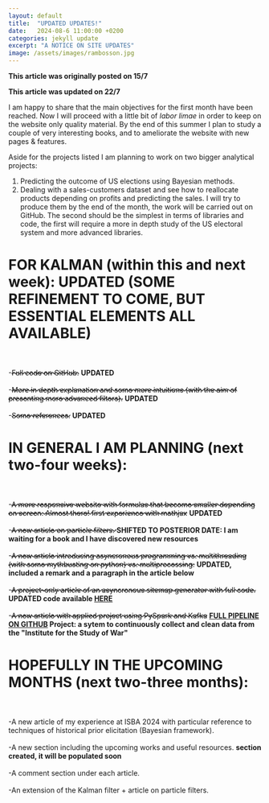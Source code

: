 ```yaml
---
layout: default
title:  "UPDATED UPDATES!"
date:   2024-08-6 11:00:00 +0200
categories: jekyll update
excerpt: "A NOTICE ON SITE UPDATES"
image: /assets/images/rambosson.jpg
---
```

<style>
del {
text-decoration-style: wavy;
}
</style>

**This article was originally posted on 15/7**

**This article was updated on 22/7**

I am happy to share that the main objectives for the first month have been reached. Now I will proceed with a little bit of _labor limae_ in order to keep on the website only quality material.
By the end of this summer I plan to study a couple of very interesting books, and to ameliorate the website with new pages & features. 



Aside for the projects listed I am planning to work on two bigger analytical projects:
1) Predicting the outcome of US elections using Bayesian methods.
2) Dealing with a sales-customers dataset and see how to reallocate products depending on profits and predicting the sales.
I will try to produce them by the end of the month, the work will be carried out on GitHub. The second should be the simplest in terms of libraries and code, the first will require a more in depth study of the US electoral system and 
more advanced libraries.

# FOR KALMAN (within this and next week): **UPDATED (SOME REFINEMENT TO COME, BUT ESSENTIAL ELEMENTS ALL AVAILABLE)**
\
\
-<del>Full code on GitHub.</del> **UPDATED**
\
\
-<del>More in depth explanation and some more intuitions (with the aim of presenting more advanced filters).</del>  **UPDATED**
\
\
-<del>Some references.</del> **UPDATED**


# IN GENERAL I AM PLANNING (next two-four weeks):
\
\
-<del>A more responsive website with formulas that become smaller depending on screen. Almost there! first experience with mathjax</del> **UPDATED**
\
\
-<del>A new article on particle filters. </del>**SHIFTED TO POSTERIOR DATE: I am waiting for a book and I have discovered new resources**
\
\
-<del>A new article introducing asyncronous programming vs. multithreading (with some mythbusting on python) vs. multiprocessing.</del> **UPDATED, included a remark and a paragraph in the article below**
\
\
-<del>A project-only article of an asyncronous sitemap generator with full code.</del> **UPDATED code available [HERE](https://github.com/Gabriele-Donato/website-materials-/tree/Scraping/Asynchronous_Sitemap_Generator)**
\
\
-<del>A new article with applied project using PySpark and Kafka</del> **[FULL PIPELINE ON GITHUB](https://github.com/Gabriele-Donato/website-materials-/tree/DataEngineering) Project: a sytem to continuously collect and clean data from the "Institute for the Study of War"**

# HOPEFULLY IN THE UPCOMING MONTHS (next two-three months):
\
\
-A new article of my experience at ISBA 2024 with particular reference to techniques of historical prior elicitation (Bayesian framework). 
\
\
-A new section including the upcoming works and useful resources. **section created, it will be populated soon**
\
\
-A comment section under each article.
\
\
-An extension of the Kalman filter + article on particle filters.



